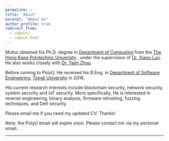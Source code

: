```yaml
---
permalink: /
title: "About"
excerpt: "About me"
author_profile: true
redirect_from: 
  - /about/
  - /about.html
---
```


Muhui obtained his Ph.D. degree in [Department of Computing](https://www.comp.polyu.edu.hk/) from the [The Hong Kong Polytechnic University](https://www.polyu.edu.hk/) , under the supervision of [Dr. Xiapu Luo](https://www4.comp.polyu.edu.hk/~csxluo/). He also works closely with [Dr. Yajin Zhou](http://yajin.org/). 

Before coming to PolyU, He received his B.Eng. in [Department of Software Engineering](http://sse.tongji.edu.cn/),  [Tongji University](http://www.tongji.edu.cn/) in 2016.

His current research interests include blockchain security, network security, system security and IoT security. More specifically, He is interested in reverse engineering, binary analysis, firmware rehosting, fuzzing techniques, and Defi security.

Please email me if you need my updated CV. Thanks!

Note: the PolyU email will expire soon. Please contact me via my personal email. 

<hr>

<script type='text/javascript' id='clustrmaps' src='//cdn.clustrmaps.com/map_v2.js?cl=229ade&w=330&t=tt&d=IZYUJ4oX0iLmiiWt7yS0T509ya8Zq0g2uX4hbpZkm6k&co=ffffff&cmo=3acc3a&cmn=ff5353&ct=808080'></script>
